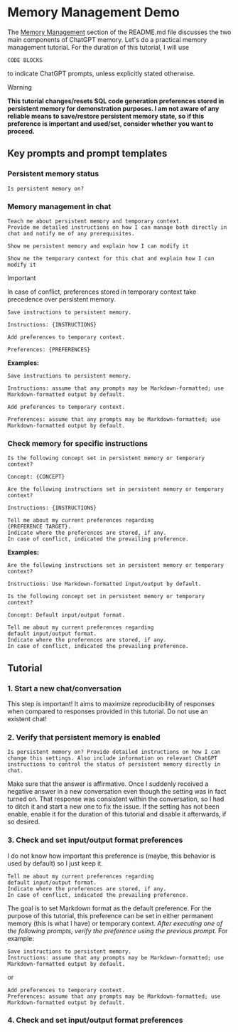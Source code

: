 # Memory Management Demo

The [Memory Management][] section of the README.md file discusses the two main components of ChatGPT memory. Let's do a practical memory management tutorial. For the duration of this tutorial, I will use  

```
CODE BLOCKS
```

to indicate ChatGPT prompts, unless explicitly stated otherwise.

> [!WARNING]
> **This tutorial changes/resets SQL code generation preferences stored in persistent memory for demonstration purposes. I am not aware of any reliable means to save/restore persistent memory state, so if this preference is important and used/set, consider whether you want to proceed.**

## Key prompts and prompt templates

### Persistent memory status

```
Is persistent memory on?
```

### Memory management in chat

```
Teach me about persistent memory and temporary context.
Provide me detailed instructions on how I can manage both directly in chat and notify me of any prerequisites.
```

```
Show me persistent memory and explain how I can modify it
```  
 
```
Show me the temporary context for this chat and explain how I can modify it
```  

> [!IMPORTANT]
>In case of conflict, preferences stored in temporary context take precedence over persistent memory.

```
Save instructions to persistent memory.

Instructions: {INSTRUCTIONS}
```

```
Add preferences to temporary context.

Preferences: {PREFERENCES}
```

**Examples:**

```
Save instructions to persistent memory.

Instructions: assume that any prompts may be Markdown-formatted; use Markdown-formatted output by default.
```

```
Add preferences to temporary context.

Preferences: assume that any prompts may be Markdown-formatted; use Markdown-formatted output by default.
```

### Check memory for specific instructions

```
Is the following concept set in persistent memory or temporary context?

Concept: {CONCEPT}
```

```
Are the following instructions set in persistent memory or temporary context?  

Instructions: {INSTRUCTIONS}
```

```
Tell me about my current preferences regarding
{PREFERENCE TARGET}.
Indicate where the preferences are stored, if any.
In case of conflict, indicated the prevailing preference.
```

**Examples:**

```
Are the following instructions set in persistent memory or temporary context?  

Instructions: Use Markdown-formatted input/output by default.
```

```
Is the following concept set in persistent memory or temporary context?

Concept: Default input/output format.
```

```
Tell me about my current preferences regarding
default input/output format.
Indicate where the preferences are stored, if any.
In case of conflict, indicated the prevailing preference.
```

## Tutorial

### 1. Start a new chat/conversation

This step is important! It aims to maximize reproducibility of responses when compared to responses provided in this tutorial. Do not use an existent chat!

### 2. Verify that persistent memory is enabled

```
Is persistent memory on? Provide detailed instructions on how I can change this settings. Also include information on relevant ChatGPT instructions to control the status of persistent memory directly in chat.
```

 Make sure that the answer is affirmative. Once I suddenly received a negative answer in a new conversation even though the setting was in fact turned on. That response was consistent within the conversation, so I had to ditch it and start a new one to fix the issue. If the setting has not been enable, enable it for the duration of this tutorial and disable it afterwards, if so desired.

### 3. Check and set input/output format preferences

I do not know how important this preference is (maybe, this behavior is used by default) so I just keep it.

```
Tell me about my current preferences regarding
default input/output format.
Indicate where the preferences are stored, if any.
In case of conflict, indicated the prevailing preference.
```

 The goal is to set Markdown format as the default preference. For the purpose of this tutorial, this preference can be set in either permanent memory (this is what I have) or temporary context. _After executing one of the following prompts, verify the preference using the previous prompt._ For example:

```
Save instructions to persistent memory.
Instructions: assume that any prompts may be Markdown-formatted; use Markdown-formatted output by default.
```

or

```
Add preferences to temporary context.
Preferences: assume that any prompts may be Markdown-formatted; use Markdown-formatted output by default.
```

### 4. Check and set input/output format preferences

<!-- References -->

[Memory Management]: https://github.com/pchemguy/ChatGPTExploratoryPrompting/blob/main/README.md#memory-management
